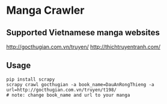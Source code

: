 # Manga Crawler

## Supported Vietnamese manga websites

http://gocthugian.com.vn/truyen/
http://thichtruyentranh.com/


## Usage

    pip install scrapy
    scrapy crawl gocthugian -a book_name=DauAnRongThieng -a url=http://gocthugian.com.vn/truyen/t198/
	# note: change book_name and url to your manga
